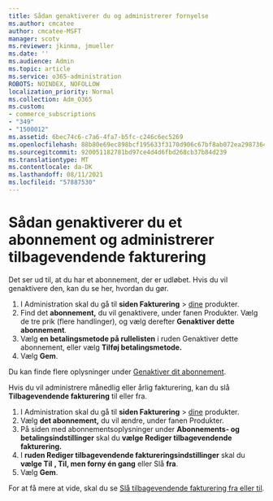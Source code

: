 ```yaml
---
title: Sådan genaktiverer du og administrerer fornyelse
ms.author: cmcatee
author: cmcatee-MSFT
manager: scotv
ms.reviewer: jkinma, jmueller
ms.date: ''
ms.audience: Admin
ms.topic: article
ms.service: o365-administration
ROBOTS: NOINDEX, NOFOLLOW
localization_priority: Normal
ms.collection: Adm_O365
ms.custom:
- commerce_subscriptions
- "349"
- "1500012"
ms.assetid: 6bec74c6-c7a6-4fa7-b5fc-c246c6ec5269
ms.openlocfilehash: 88b80e69ec898bcf195633f3170d906c67bf8ab072ea2987364d32f750b74462
ms.sourcegitcommit: 920051182781bd97ce4d4d6fbd268cb37b84d239
ms.translationtype: MT
ms.contentlocale: da-DK
ms.lasthandoff: 08/11/2021
ms.locfileid: "57887530"
---
```

# <a name="how-to-reactivate-a-subscription-and-manage-recurring-billing"></a>Sådan genaktiverer du et abonnement og administrerer tilbagevendende fakturering

Det ser ud til, at du har et abonnement, der er udløbet. Hvis du vil genaktivere den, kan du se her, hvordan du gør.
  
1. I Administration skal du gå til **siden Fakturering**  >  [dine](https://go.microsoft.com/fwlink/p/?linkid=842054) produkter.
2. Find det **abonnement,** du vil genaktivere, under fanen Produkter. Vælg de tre prik (flere handlinger), og vælg derefter **Genaktiver dette abonnement**.
3. Vælg **en betalingsmetode på rullelisten** i ruden Genaktiver dette abonnement, eller vælg **Tilføj betalingsmetode.**
4. Vælg **Gem**.

Du kan finde flere oplysninger under [Genaktiver dit abonnement](https://docs.microsoft.com/microsoft-365/commerce/subscriptions/reactivate-your-subscription).

Hvis du vil administrere månedlig eller årlig fakturering, kan du slå **Tilbagevendende fakturering** til eller fra.
  
1. I Administration skal du gå til **siden Fakturering**  >  [dine](https://go.microsoft.com/fwlink/p/?linkid=842054) produkter.
2. Vælg **det abonnement,** du vil ændre, under fanen Produkter.
3. På siden med abonnementsoplysninger under **Abonnements- og betalingsindstillinger** skal du **vælge Rediger tilbagevendende fakturering.**
4. I **ruden Rediger tilbagevendende faktureringsindstillinger** skal du **vælge Til** **, Til, men forny én gang** eller Slå **fra**.
5. Vælg **Gem**.

For at få mere at vide, skal du se [Slå tilbagevendende fakturering fra eller til](https://docs.microsoft.com/microsoft-365/commerce/subscriptions/renew-your-subscription#turn-recurring-billing-off-or-on).